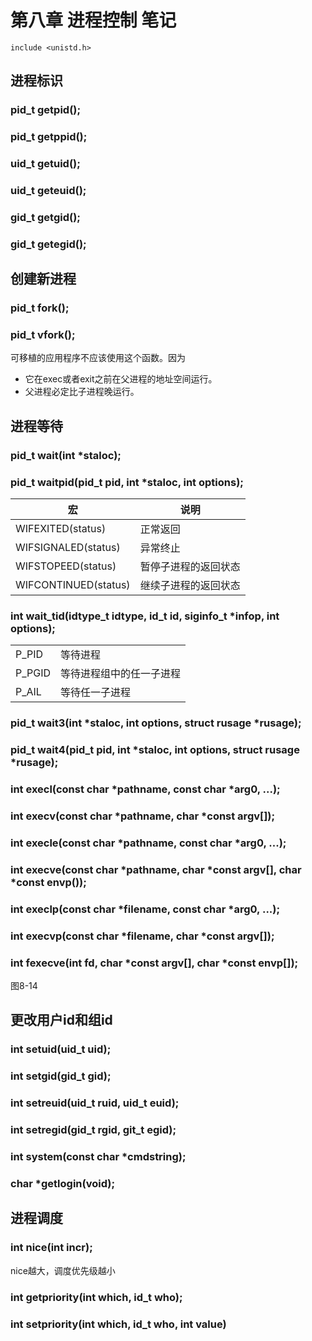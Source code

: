 # 第八章 进程控制 笔记

```
include <unistd.h>
```

## 进程标识
### pid_t getpid();
### pid_t getppid();
### uid_t getuid();
### uid_t geteuid();
### gid_t getgid();
### gid_t getegid();

## 创建新进程
### pid_t fork();
### pid_t vfork();	
可移植的应用程序不应该使用这个函数。因为
- 它在exec或者exit之前在父进程的地址空间运行。
- 父进程必定比子进程晚运行。

## 进程等待
### pid_t wait(int *staloc);
### pid_t waitpid(pid_t pid, int *staloc, int options);

|宏|说明|
|-|-|
|WIFEXITED(status)|正常返回|
|WIFSIGNALED(status)|异常终止|
|WIFSTOPEED(status)|暂停子进程的返回状态|
|WIFCONTINUED(status)|继续子进程的返回状态|

### int wait_tid(idtype_t idtype, id_t id, siginfo_t *infop, int options);
|||
|-|-|
|P_PID|等待进程|
|P_PGID|等待进程组中的任一子进程|
|P_AIL|等待任一子进程|
### pid_t wait3(int *staloc, int options, struct rusage *rusage);
### pid_t wait4(pid_t pid, int *staloc, int options, struct rusage *rusage);

### int execl(const char *pathname, const char *arg0, ...);
### int execv(const char *pathname, char *const argv[]);
### int execle(const char *pathname, const char *arg0, ...);
### int execve(const char *pathname, char *const argv[], char *const envp());
### int execlp(const char *filename, const char *arg0, ...);
### int execvp(const char *filename, char *const argv[]);
### int fexecve(int fd, char *const argv[], char *const envp[]);

图8-14

## 更改用户id和组id
### int setuid(uid_t uid);
### int setgid(gid_t gid);
### int setreuid(uid_t ruid, uid_t euid);
### int setregid(gid_t rgid, git_t egid);

### int system(const char *cmdstring);
### char *getlogin(void);

## 进程调度
### int nice(int incr);
nice越大，调度优先级越小
### int getpriority(int which, id_t who);
### int setpriority(int which, id_t who, int value)
